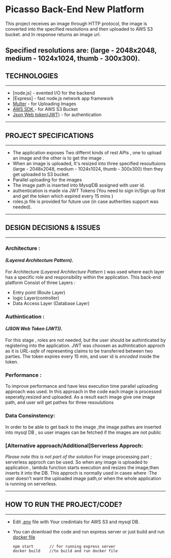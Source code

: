 # Picasso Back-End New Platform



This project receives an image through HTTP protocol,
the image is converted into the specified resolutions and then uploaded to AWS S3 bucket.
and In response returns an image url.

Specified resolutions are: (large - 2048x2048, medium - 1024x1024, thumb - 300x300).
-------------------------
## TECHNOLOGIES
-------------------------
- [node.js] - evented I/O for the backend
- [Express] - fast node.js network app framework 
- [Multer](https://www.npmjs.com/package/multer) - for Uploading Images
- [AWS SDK ](https://aws.amazon.com/sdk-for-javascript/)  - for AWS S3 Bucket 
- [Json Web token(JWT)](https://jwt.io/) - for authentication

-------------------------
## PROJECT SPECIFICATIONS
-------------------------
- The application exposes Two differnt kinds of rest APIs , one to upload an image and the other is to get the image .
- When an image is uploaded, It's resized into three specified resoultuions (large - 2048x2048, medium - 1024x1024, thumb - 300x300) then they get uploaded to S3 bucket.
- Parallel uploading for the images 
- The image path is inserted into MysqlDB assigned with user id.
-  authentication is made via JWT Tokens (You need to sign in/Sign up first and get the token which expired every 15 mins )
-  roles.js file is provided for future use (in case autherities support was needed).

-------------------------
## DESIGN DECISIONS & ISSUES
-------------------------
### Architecture : 
#### _(Layered Architecture Pattern)_.
For Architecture  (_Layered Architecture Pattern_ ) was used where each layer has a specific
role and responsibility within the application.
This back-end platform Consist of three Layers : 
- Entry point (Route Layer)
- logic Layer(controller)
- Data Access Layer (Database Layer)

### Authintication : 
#### _(JSON Web Token (JWT))_.
For this stage , roles are not needed, but the user should be authinticated by registering into the application.
JWT was choosen as authintication approch as it is _URL-safe_ of representing claims to be transferred between two parties.
The token expires every 15 min, and user id is _encoded_ inside the token.
 

### Performance :
To improve performance and have less execution time parallel uploading approach
was used. In this approach in the code each image is processed seperatly,resized and uploaded.
As a result each image give one image path, and user will get pathes for three resoulutions

### Data Consinstency:
In order to be able to get back to the image ,the image pathes are inserted into mysql DB , so user images can be fetched if the images are not public

### [Alternative approach/Additional]Serverless Approch:
*Please note this is not part of the solution*
For image processing part ; serverless approch can be used. 
So when any image is uploaded to application , lambda function starts execution 
and resizes the image,then inserts it into the DB.
This approch is normally used in cases where :The user doesn't want the uploaded image path,or when the whole application is running on serverless.

-------------------------
## HOW TO RUN THE PROJECT/CODE?
-------------------------
- Edit  [.env](https://github.com/ibrahim-zahra/uploading-images-s3/blob/master/.env)   file with Your credintials for AWS S3 and mysql DB.
- You can download the code and run express server or just build and run [docker file](https://github.com/ibrahim-zahra/uploading-images-s3/blob/master/Dockerfile)

    ```  
    npm start       // for running express server
    docker build    //to build and run docker file 
    ```




